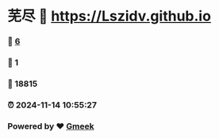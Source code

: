 # 芜尽 :link: https://Lszidv.github.io 
### :page_facing_up: [6](https://Lszidv.github.io/tag.html) 
### :speech_balloon: 1 
### :hibiscus: 18815 
### :alarm_clock: 2024-11-14 10:55:27 
### Powered by :heart: [Gmeek](https://github.com/Meekdai/Gmeek)
